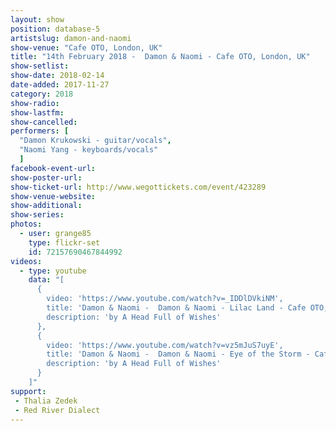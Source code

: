 ```yaml
---
layout: show
position: database-5
artistslug: damon-and-naomi
show-venue: "Cafe OTO, London, UK"
title: "14th February 2018 -  Damon & Naomi - Cafe OTO, London, UK"
show-setlist:
show-date: 2018-02-14
date-added: 2017-11-27
category: 2018
show-radio: 
show-lastfm: 
show-cancelled: 
performers: [
  "Damon Krukowski - guitar/vocals",
  "Naomi Yang - keyboards/vocals"
  ]
facebook-event-url: 
show-poster-url: 
show-ticket-url: http://www.wegottickets.com/event/423289
show-venue-website: 
show-additional:
show-series: 
photos:
  - user: grange85
    type: flickr-set
    id: 72157690467844992
videos:
  - type: youtube
    data: "[
      { 
        video: 'https://www.youtube.com/watch?v=_IDDlDVkiNM',
        title: 'Damon & Naomi -  Damon & Naomi - Lilac Land - Cafe OTO, London, 14th February 2018',
        description: 'by A Head Full of Wishes'
      },
      { 
        video: 'https://www.youtube.com/watch?v=vz5mJuS7uyE',
        title: 'Damon & Naomi -  Damon & Naomi - Eye of the Storm - Cafe OTO, London, 14th February 2018',
        description: 'by A Head Full of Wishes'
      }
    ]"
support:
 - Thalia Zedek
 - Red River Dialect
---
```



